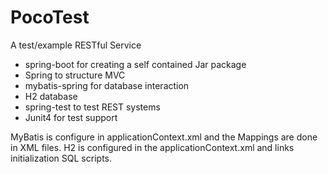 # PocoTest
A test/example RESTful Service
* spring-boot for creating a self contained Jar package
* Spring to structure MVC
* mybatis-spring for database interaction
* H2 database
* spring-test to test REST systems
* Junit4 for test support

MyBatis is configure in applicationContext.xml and the Mappings are done in XML files. 
H2 is configured in the applicationContext.xml and links initialization SQL scripts.
